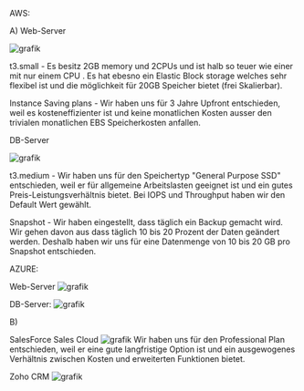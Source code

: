 AWS:

A)
Web-Server

![grafik](https://github.com/user-attachments/assets/f35824c7-c1d6-42e6-b938-272f422660cb)

t3.small - Es besitz 2GB memory und 2CPUs und ist halb so teuer wie einer mit nur einem CPU . Es hat ebesno ein Elastic Block storage welches sehr flexibel ist und die möglichkeit für 20GB Speicher bietet (frei Skalierbar).  
 
Instance Saving plans - Wir haben uns für 3 Jahre Upfront entschieden, weil es kosteneffizienter ist und keine monatlichen Kosten ausser den trivialen monatlichen EBS Speicherkosten anfallen.

DB-Server

![grafik](https://github.com/user-attachments/assets/d0b41878-024e-4b48-ba1f-8d726e042802)

t3.medium - Wir haben uns für den Speichertyp "General Purpose SSD" entschieden, weil er für allgemeine Arbeitslasten geeignet ist und ein gutes Preis-Leistungsverhältnis bietet.
Bei IOPS und Throughput haben wir den Default Wert gewählt.

Snapshot - Wir haben eingestellt, dass täglich ein Backup gemacht wird. Wir gehen davon aus dass täglich 10 bis 20 Prozent der Daten geändert werden. Deshalb haben wir uns für eine Datenmenge von 10 bis 20 GB pro Snapshot entschieden. 


AZURE:

Web-Server
![grafik](https://github.com/user-attachments/assets/25810201-e404-44d2-968a-7be99c77846f)

DB-Server:
![grafik](https://github.com/user-attachments/assets/ebc3cb0c-30b6-428c-8dae-7250b0942270)


B)

SalesForce Sales Cloud
![grafik](https://github.com/user-attachments/assets/49f06133-1e2c-4dcc-baee-106e6ea21627)
Wir haben uns für den Professional Plan entschieden, weil er eine gute langfristige Option ist und ein ausgewogenes Verhältnis zwischen Kosten und erweiterten Funktionen bietet. 

Zoho CRM
![grafik](https://github.com/user-attachments/assets/176a0c71-b7f3-44a4-9192-f2fbf477efe3)


